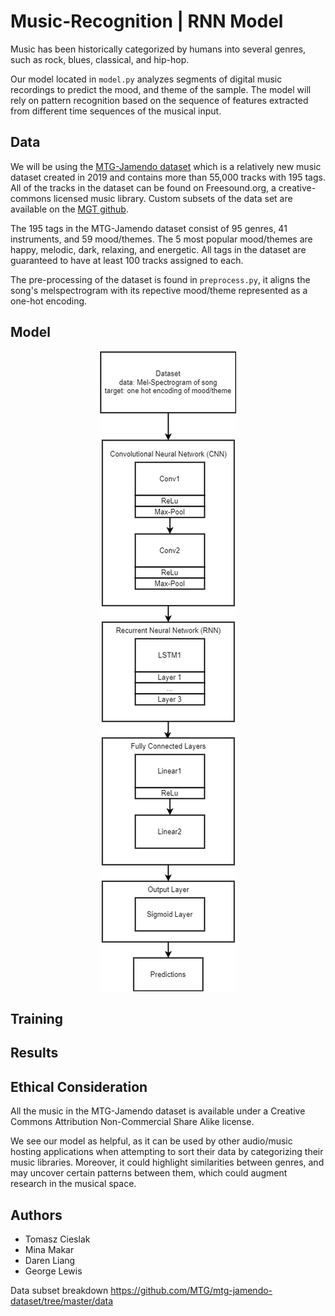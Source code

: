 # Music-Recognition | RNN Model

Music has been historically categorized by humans into several genres, such as rock, blues, classical, and hip-hop.

Our model located in `model.py` analyzes segments of digital music recordings to predict the mood, and theme <!-- Add more? --> of the sample. The model will rely on pattern recognition based on the sequence of features extracted from different time sequences of the musical input.

## Data

We will be using the [MTG-Jamendo dataset](https://zenodo.org/record/3826813) which is a relatively new music dataset created in 2019 and contains more than 55,000 tracks with 195 tags. All of the tracks in the dataset can be found on Freesound.org, a creative-commons licensed music library. Custom subsets of the data set are available on the [MGT github](https://github.com/MTG/mtg-jamendo-dataset/tree/master/data).

The 195 tags in the MTG-Jamendo dataset consist of 95 genres, 41 instruments, and 59 mood/themes. The 5 most popular mood/themes are happy, melodic, dark, relaxing, and energetic. All tags in the dataset are guaranteed to have at least 100 tracks assigned to each.

The pre-processing of the dataset is found in `preprocess.py`, it aligns the song's melspectrogram with its repective mood/theme represented as a one-hot encoding.

## Model

<!-- Get draw.io diagram here: https://drive.google.com/file/d/1bzp8DmXyVA3tZMGHvwD5Hm7ej_323Axe/view?usp=sharing -->
<p align="center">
    <img src="./images/Music-Recognition.drawio.png">
</p>

<!-- Count the number of parameters in the model, and a description of where the parameters come from

Examples of how the model performs on two actual examples from the test set: one successful and one
unsuccessful 

TODO: ? utilize various attention-based mechanisms to optimize the performance and predictive accuracy.  -->

## Training

## Results

## Ethical Consideration
All the music in the MTG-Jamendo dataset is available under a Creative Commons Attribution Non-Commercial Share Alike license.

We see our model as helpful, as it can be used by other audio/music hosting applications when attempting to sort their data by categorizing their music libraries. Moreover, it could highlight similarities between genres, and may uncover certain patterns between them, which could augment research in the musical space.

## Authors 
- Tomasz Cieslak
- Mina Makar
- Daren Liang
- George Lewis


Data subset breakdown
https://github.com/MTG/mtg-jamendo-dataset/tree/master/data